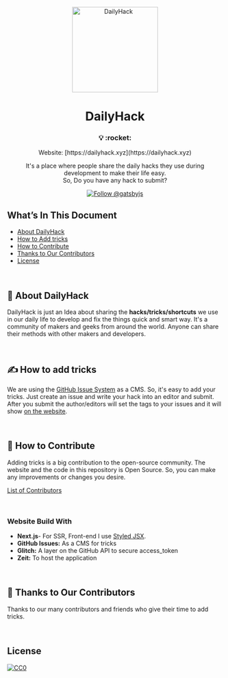 <p align="center">
  <a href="https://dailyhack.xyz">
    <img alt="DailyHack" src="https://github.com/mddanishyusuf/dailyhack/raw/master/static/images/daily-hack-logo.png" width="200" />
  </a>
</p>
<h1 align="center">
  DailyHack
</h1>

<h3 align="center">
  💡 :rocket:
</h3>
<p align="center">
  Website: [https://dailyhack.xyz](https://dailyhack.xyz)
</p>
<p align="center">
  It's a place where people share the daily hacks they use during development to make their life easy.<br/>So, Do you have any hack to submit?
</p>
<p align="center">
  <a href="https://github.com/mddanishyusuf/dailyhack/issues" target="_blank">
    <img src="https://img.shields.io/github/issues/mddanishyusuf/dailyhack.svg?label=Add%20Tricks" alt="Follow @gatsbyjs" />
  </a>
</p>


## What’s In This Document

- [About DailyHack](#-about-dailyhack)
- [How to Add tricks](#-how-to-add-tricks)
- [How to Contribute](#-how-to-contribute)
- [Thanks to Our Contributors](#-thanks-to-our-contributors)
- [License](#license)

<br/>

## 📖 About DailyHack

DailyHack is just an Idea about sharing the **hacks/tricks/shortcuts** we use in our daily life to develop and fix the things quick and smart way. It's a community of makers and geeks from around the world. Anyone can share their methods with other makers and developers.

<br/>

## ✍ How to add tricks

We are using the [GitHub Issue System](https://github.com/mddanishyusuf/dailyhack/issues) as a CMS. So, it's easy to add your tricks. Just create an issue and write your hack into an editor and submit. After you submit the author/editors will set the tags to your issues and it will show [on the website](https://dailyhack.xyz/).

<br/>

## 🤝 How to Contribute

Adding tricks is a big contribution to the open-source community. The website and the code in this repository is Open Source. So, you can make any improvements or changes you desire.

[List of Contributors](https://dailyhack.xyz/contributors)

<br/>

### Website Build With

- **Next.js**- For SSR, Front-end I use [Styled JSX](https://nextjs.org/blog/styling-next-with-styled-jsx).
- **GitHub Issues:** As a CMS for tricks
- **Glitch:** A layer on the GitHub API to secure access_token
- **Zeit:** To host the application

<br/>

## 💜 Thanks to Our Contributors

Thanks to our many contributors and friends who give their time to add tricks.

<br/>

## License

[![CC0](http://mirrors.creativecommons.org/presskit/buttons/88x31/svg/cc-zero.svg)](https://creativecommons.org/publicdomain/zero/1.0/)
